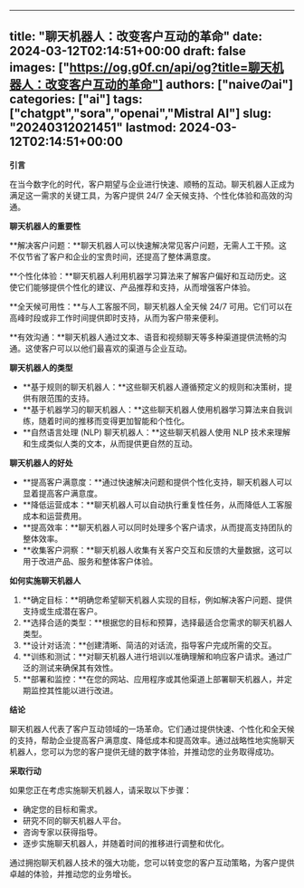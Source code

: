 
---
title: "聊天机器人：改变客户互动的革命"
date: 2024-03-12T02:14:51+00:00
draft: false
images: ["https://og.g0f.cn/api/og?title=聊天机器人：改变客户互动的革命"]
authors: ["naiveのai"]
categories: ["ai"]
tags: ["chatgpt","sora","openai","Mistral AI"]
slug: "20240312021451"
lastmod: 2024-03-12T02:14:51+00:00
---
**引言**

在当今数字化的时代，客户期望与企业进行快速、顺畅的互动。聊天机器人正成为满足这一需求的关键工具，为客户提供 24/7 全天候支持、个性化体验和高效的沟通。

**聊天机器人的重要性**

**解决客户问题：**聊天机器人可以快速解决常见客户问题，无需人工干预。这不仅节省了客户和企业的宝贵时间，还提高了整体满意度。

**个性化体验：**聊天机器人利用机器学习算法来了解客户偏好和互动历史。这使它们能够提供个性化的建议、产品推荐和支持，从而增强客户体验。

**全天候可用性：**与人工客服不同，聊天机器人全天候 24/7 可用。它们可以在高峰时段或非工作时间提供即时支持，从而为客户带来便利。

**有效沟通：**聊天机器人通过文本、语音和视频聊天等多种渠道提供流畅的沟通。这使客户可以以他们最喜欢的渠道与企业互动。

**聊天机器人的类型**

* **基于规则的聊天机器人：**这些聊天机器人遵循预定义的规则和决策树，提供有限范围的支持。
* **基于机器学习的聊天机器人：**这些聊天机器人使用机器学习算法来自我训练，随着时间的推移而变得更加智能和个性化。
* **自然语言处理 (NLP) 聊天机器人：**这些聊天机器人使用 NLP 技术来理解和生成类似人类的文本，从而提供更自然的互动。

**聊天机器人的好处**

* **提高客户满意度：**通过快速解决问题和提供个性化支持，聊天机器人可以显着提高客户满意度。
* **降低运营成本：**聊天机器人可以自动执行重复性任务，从而降低人工客服成本和运营费用。
* **提高效率：**聊天机器人可以同时处理多个客户请求，从而提高支持团队的整体效率。
* **收集客户洞察：**聊天机器人收集有关客户交互和反馈的大量数据，这可以用于改进产品、服务和整体客户体验。

**如何实施聊天机器人**

1. **确定目标：**明确您希望聊天机器人实现的目标，例如解决客户问题、提供支持或生成潜在客户。
2. **选择合适的类型：**根据您的目标和预算，选择最适合您需求的聊天机器人类型。
3. **设计对话流：**创建清晰、简洁的对话流，指导客户完成所需的交互。
4. **训练和测试：**对聊天机器人进行培训以准确理解和响应客户请求。通过广泛的测试来确保其有效性。
5. **部署和监控：**在您的网站、应用程序或其他渠道上部署聊天机器人，并定期监控其性能以进行改进。

**结论**

聊天机器人代表了客户互动领域的一场革命。它们通过提供快速、个性化和全天候的支持，帮助企业提高客户满意度、降低成本和提高效率。通过战略性地实施聊天机器人，您可以为您的客户提供无缝的数字体验，并推动您的业务取得成功。

**采取行动**

如果您正在考虑实施聊天机器人，请采取以下步骤：

* 确定您的目标和需求。
* 研究不同的聊天机器人平台。
* 咨询专家以获得指导。
* 逐步实施聊天机器人，并随着时间的推移进行调整和优化。

通过拥抱聊天机器人技术的强大功能，您可以转变您的客户互动策略，为客户提供卓越的体验，并推动您的业务增长。